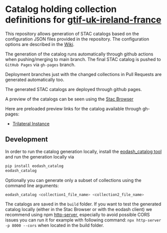 # Catalog holding collection definitions for [gtif-uk-ireland-france](https://gtif-uk-ireland-france.org/)

This repository allows generation of STAC catalogs based on the configuration JSON files provided in the repository.
The configuration options are described in the [Wiki](https://github.com/eodash/eodash_catalog/wiki).

The generation of the catalog runs automatically through github actions when pushing/merging to main branch. The final STAC catalog is pushed to `GitHub Pages` via `gh-pages` branch.

Deployment branches just with the changed collections in Pull Requests are generated automatically too.

The generated STAC catalogs are deployed through github pages.

A preview of the catalogs can be seen using the [Stac Browser](https://radiantearth.github.io/stac-browser/#/)

Here are preloaded preview links for the catalog available through gh-pages:
* [Trilateral Instance](https://radiantearth.github.io/stac-browser/#/external/gtif-ukif.github.io/gtif-ukif-catalog/gtif-ukif/catalog.json)

## Development

In order to run the catalog generation locally, install the [eodash_catalog tool](https://github.com/eodash/eodash_catalog) and run the generation locally via 

```bash
pip install eodash_catalog
eodash_catalog
```
Optionally you can generate only a subset of collections using the command line arguments:

```bash
eodash_catalog <collection1_file_name> <collection2_file_name>
```

The catalogs are saved in the `build` folder. If you want to test the generated catalog locally (either in the Stac Browser or with the eodash client) we recommend using npm [http-server](https://www.npmjs.com/package/http-server), especially to avoid possible CORS issues you can run it for example with following command:
`npx http-server -p 8000 --cors` 
when located in the build folder. 
